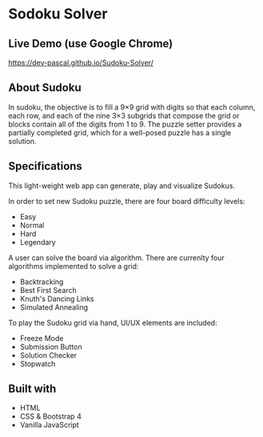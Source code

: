 # Sodoku Solver

## Live Demo (use Google Chrome)

https://dev-pascal.github.io/Sudoku-Solver/

## About Sudoku

In sudoku, the objective is to fill a 9×9 grid with digits so that each column, each row, and each of the nine 3×3 subgrids that compose the grid or blocks contain all of the digits from 1 to 9. The puzzle setter provides a partially completed grid, which for a well-posed puzzle has a single solution.

## Specifications

This light-weight web app can generate, play and visualize Sudokus.

In order to set new Sudoku puzzle, there are four board difficulty levels:
* Easy
* Normal
* Hard
* Legendary

A user can solve the board via algorithm. There are currenlty four algorithms implemented to solve a grid:
* Backtracking
* Best First Search
* Knuth's Dancing Links
* Simulated Annealing

To play the Sudoku grid via hand, UI/UX elements are included:
* Freeze Mode
* Submission Button
* Solution Checker
* Stopwatch

## Built with
* HTML
* CSS & Bootstrap 4
* Vanilla JavaScript

